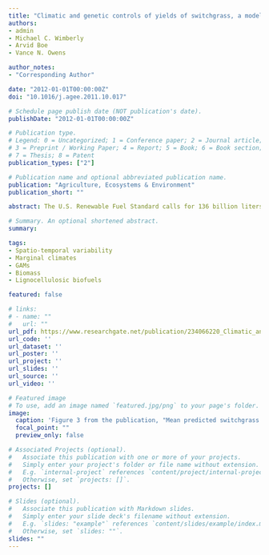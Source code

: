 ```yaml
---
title: "Climatic and genetic controls of yields of switchgrass, a model bioenergy species"
authors:
- admin
- Michael C. Wimberly
- Arvid Boe
- Vance N. Owens

author_notes:
- "Corresponding Author"

date: "2012-01-01T00:00:00Z"
doi: "10.1016/j.agee.2011.10.017"

# Schedule page publish date (NOT publication's date).
publishDate: "2012-01-01T00:00:00Z"

# Publication type.
# Legend: 0 = Uncategorized; 1 = Conference paper; 2 = Journal article;
# 3 = Preprint / Working Paper; 4 = Report; 5 = Book; 6 = Book section;
# 7 = Thesis; 8 = Patent
publication_types: ["2"]

# Publication name and optional abbreviated publication name.
publication: "Agriculture, Ecosystems & Environment"
publication_short: ""

abstract: The U.S. Renewable Fuel Standard calls for 136 billion liters of renewable fuels production by 2022. Switchgrass (Panicum virgatum L.) has emerged as a leading candidate to be developed as a bioenergy feedstock. To reach biofuel production goals in a sustainable manner, more information is needed to characterize potential production rates of switchgrass. We used switchgrass yield data and general additive models (GAMs) to model lowland and upland switchgrass yield as nonlinear functions of climate and environmental variables. We used the GAMs and a 39-year climate dataset to assess the spatio-temporal variability in switchgrass yield due to climate variables alone. Variables associated with fertilizer application, genetics, precipitation, and management practices were the most important for explaining variability in switchgrass yield. The relationship of switchgrass yield with climate variables was different for upland than lowland cultivars. The spatio-temporal analysis showed that considerable variability in switchgrass yields can occur due to climate variables alone. The highest switchgrass yields with the lowest variability occurred primarily in the Corn Belt region, suggesting that prime cropland regions are the best suited for a constant and high switchgrass biomass yield. Given that much lignocellulosic feedstock production will likely occur in regions with less suitable climates for agriculture, interannual variability in yields should be expected and incorporated into operational planning.

# Summary. An optional shortened abstract.
summary: 

tags:
- Spatio-temporal variability
- Marginal climates
- GAMs
- Biomass
- Lignocellulosic biofuels

featured: false

# links:
# - name: ""
#   url: ""
url_pdf: https://www.researchgate.net/publication/234066220_Climatic_and_genetic_controls_of_yields_of_switchgrass_a_model_bioenergy_species
url_code: ''
url_dataset: ''
url_poster: ''
url_project: ''
url_slides: ''
url_source: ''
url_video: ''

# Featured image
# To use, add an image named `featured.jpg/png` to your page's folder. 
image:
  caption: 'Figure 3 from the publication, "Mean predicted switchgrass yield (Mg/ha) from 1970 to 2008 for (a) upland and (c) lowland cytotypes and variability in switchgrass yield expressed as interquartile ratio (interquartile range/median) for (b) upland and (d) lowland cytotypes. Counties shown in gray fell outside the precipitation and temperature conditions used to parameterize our GAM models or are at the extremes of the variables outside the confidence in the GAM models." '
  focal_point: ""
  preview_only: false

# Associated Projects (optional).
#   Associate this publication with one or more of your projects.
#   Simply enter your project's folder or file name without extension.
#   E.g. `internal-project` references `content/project/internal-project/index.md`.
#   Otherwise, set `projects: []`.
projects: []

# Slides (optional).
#   Associate this publication with Markdown slides.
#   Simply enter your slide deck's filename without extension.
#   E.g. `slides: "example"` references `content/slides/example/index.md`.
#   Otherwise, set `slides: ""`.
slides: ""
---
```

